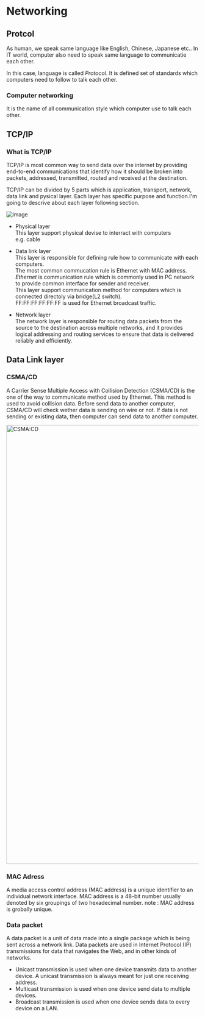 # Networking

## Protcol
As human, we speak same language like English, Chinese, Japanese etc..
In IT world, computer also need to speak same language to communicatie each other.

In this case, language is called *Protocol*.
It is defined set of standards which computers need to follow to talk each other.


### Computer networking
It is the name of all communication style which computer use to talk each other.


## TCP/IP
### What is TCP/IP
TCP/IP is most common way to send data over the internet by providing end-to-end communications that identify how it should be broken into packets, addressed, transmitted, routed and received at the destination.

TCP/IP can be divided by 5 parts which is application, transport, network, data link and pysical layer. Each layer has specific purpose and function.I'm going to descrive about each layer following section.

![image](https://user-images.githubusercontent.com/75428655/206905713-375a52ca-f3ce-4951-86d7-02664fdcdf4e.png)



* Physical layer<br>
  This layer support physical devise to interract with computers<br>
  e.g. cable

* Data link layer<br>
  This layer is responsible for defining rule how to communicate with each computers.<br>
  The most common commucation rule is Ethernet with MAC address.<br>
  *Ethernet* is communication rule which is commonly used in PC network to provide common interface for sender and receiver.<br>
  This layer support communication method for computers which is connected directoly via bridge(L2 switch).<br>
  FF:FF:FF:FF:FF:FF is used for Ethernet broadcast traffic.<br>


* Network layer<br>
The network layer is responsible for routing data packets from the source to the destination across multiple networks, and it provides logical addressing and routing services to ensure that data is delivered reliably and efficiently.



## Data Link layer
### CSMA/CD
A Carrier Sense Multiple Access with Collision Detection (CSMA/CD) is the one of the way to communicate method used by Ethernet. 
This method is used to avoid collision data. Before send data to another computer, CSMA/CD will check wether data is sending on wire or not. 
If data is not sending or existing data, then computer can send data to another computer. 

<img width="1152" alt="CSMA:CD" src="https://user-images.githubusercontent.com/75428655/206595146-b7b27bac-f8dc-4798-9683-a2c3367c2be0.png">




### MAC Adress
A media access control address (MAC address) is a unique identifier to an individual network interface. MAC address is a 48-bit number usually denoted by six groupings of two hexadecimal number. 
note : MAC address is grobally unique. 

### Data packet
A data packet is a unit of data made into a single package which is being sent across a network link.
Data packets are used in Internet Protocol (IP) transmissions for data that navigates the Web, and in other kinds of networks.


* Unicast transmission is used when one device transmits data to another device. A unicast transmission is always meant for just one receiving address.
* Multicast transmission is used when one device send data to multiple devices. 
* Broadcast transmission is used when one device sends data to every device on a LAN. 
